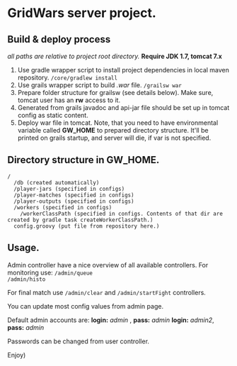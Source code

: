# GridWars server project.

## Build & deploy process
_all paths are relative to project root directory._
__Require JDK 1.7, tomcat 7.x__

1. Use gradle wrapper script to install project dependencies in local maven repository. `/core/gradlew install`
2. Use grails wrapper script to build _.war_ file. `/grailsw war`
3. Prepare folder structure for grailsw (see details below). Make sure, tomcat user has an __rw__ access to it.
4. Generated from grails javadoc and api-jar file should be set up in tomcat config as static content.
5. Deploy war file in tomcat. Note, that you need to have environmental variable called __GW_HOME__ to prepared
   directory structure. It'll be printed on grails startup, and server will die, if var is not specified.

## Directory structure in GW_HOME.
```
/
  /db (created automatically)
  /player-jars (specified in configs)
  /player-matches (specified in configs)
  /player-outputs (specified in configs)
  /workers (specified in configs)
    /workerClassPath (specified in configs. Contents of that dir are created by gradle task createWorkerClassPath.)
  config.groovy (put file from repository here.)
```

## Usage.
Admin controller have a nice overview of all available controllers.
For monitoring use:
`/admin/queue`  
`/admin/histo`  

For final match use 
`/admin/clear` and `/admin/startFight` controllers.

You can update most config values from admin page.

Default admin accounts are:
__login:__ _admin_ , __pass:__ _admin_
__login:__ _admin2_, __pass:__ _admin_

Passwords can be changed from user controller.

Enjoy)

